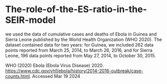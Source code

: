 # The-role-of-the-ES-ratio-in-the-SEIR-model
we used the data of cumulative cases and deaths of Ebola in Guinea and Sierra Leone published by the World Health Organization (WHO 2020). The dataset contained data for two years: for Guinea, we included 262 data points reported from March 25, 2014, to March 26, 2016, and for Sierra Leone, 196 data points reported from May 27, 2014, to October 30, 2015.

WHO (2020) Ebola (Ebola Virus Disease) 2020. https://www.cdc.gov/vhf/ebola/history/2014-2016-outbreak/case-counts.html. Accessed Mar 19 2024
